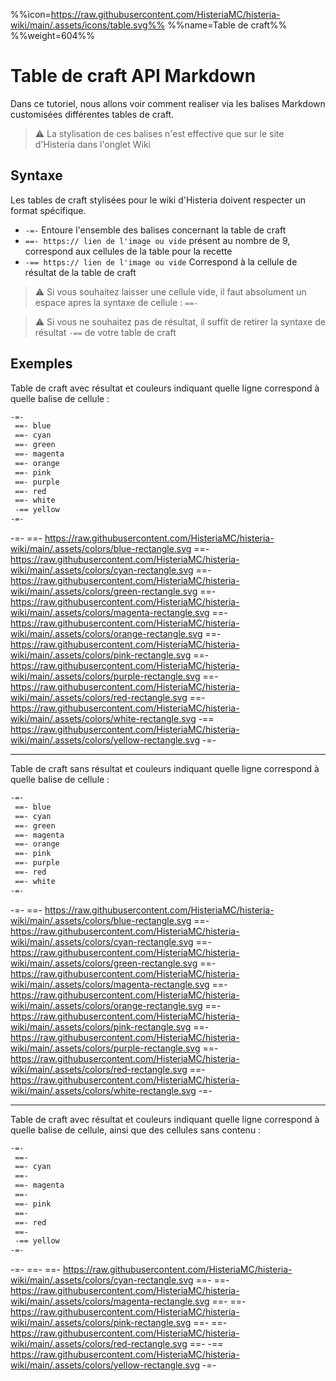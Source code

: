 %%icon=https://raw.githubusercontent.com/HisteriaMC/histeria-wiki/main/.assets/icons/table.svg%%
%%name=Table de craft%%
%%weight=604%%

# Table de craft API Markdown
Dans ce tutoriel, nous allons voir comment realiser via les balises Markdown customisées différentes tables de craft.  
> :warning: La stylisation de ces balises n'est effective que sur le site d'Histeria dans l'onglet Wiki 

## Syntaxe  

Les tables de craft stylisées pour le wiki d'Histeria doivent respecter un format spécifique.  
- ``-=-`` Entoure l'ensemble des balises concernant la table de craft
- ``==- https:// lien de l'image ou vide`` présent au nombre de 9, correspond aux cellules de la table pour la recette
- ``-== https:// lien de l'image ou vide`` Correspond à la cellule de résultat de la table de craft

> :warning: Si vous souhaitez laisser une cellule vide, il faut absolument un espace apres la syntaxe de cellule : ``==-``  

> :warning: Si vous ne souhaitez pas de résultat, il suffit de retirer la syntaxe de résultat `-==` de votre table de craft

## Exemples

Table de craft avec résultat et couleurs indiquant quelle ligne correspond à quelle balise de cellule :
```markdown
-=-
 ==- blue
 ==- cyan
 ==- green
 ==- magenta
 ==- orange
 ==- pink
 ==- purple
 ==- red
 ==- white
 -== yellow
-=-
```
-=-
 ==- https://raw.githubusercontent.com/HisteriaMC/histeria-wiki/main/.assets/colors/blue-rectangle.svg
 ==- https://raw.githubusercontent.com/HisteriaMC/histeria-wiki/main/.assets/colors/cyan-rectangle.svg
 ==- https://raw.githubusercontent.com/HisteriaMC/histeria-wiki/main/.assets/colors/green-rectangle.svg
 ==- https://raw.githubusercontent.com/HisteriaMC/histeria-wiki/main/.assets/colors/magenta-rectangle.svg
 ==- https://raw.githubusercontent.com/HisteriaMC/histeria-wiki/main/.assets/colors/orange-rectangle.svg
 ==- https://raw.githubusercontent.com/HisteriaMC/histeria-wiki/main/.assets/colors/pink-rectangle.svg
 ==- https://raw.githubusercontent.com/HisteriaMC/histeria-wiki/main/.assets/colors/purple-rectangle.svg
 ==- https://raw.githubusercontent.com/HisteriaMC/histeria-wiki/main/.assets/colors/red-rectangle.svg
 ==- https://raw.githubusercontent.com/HisteriaMC/histeria-wiki/main/.assets/colors/white-rectangle.svg
 -== https://raw.githubusercontent.com/HisteriaMC/histeria-wiki/main/.assets/colors/yellow-rectangle.svg
-=-

---
Table de craft sans résultat et couleurs indiquant quelle ligne correspond à quelle balise de cellule :
```markdown
-=-
 ==- blue
 ==- cyan
 ==- green
 ==- magenta
 ==- orange
 ==- pink
 ==- purple
 ==- red
 ==- white
-=-
```
-=-
 ==- https://raw.githubusercontent.com/HisteriaMC/histeria-wiki/main/.assets/colors/blue-rectangle.svg
 ==- https://raw.githubusercontent.com/HisteriaMC/histeria-wiki/main/.assets/colors/cyan-rectangle.svg
 ==- https://raw.githubusercontent.com/HisteriaMC/histeria-wiki/main/.assets/colors/green-rectangle.svg
 ==- https://raw.githubusercontent.com/HisteriaMC/histeria-wiki/main/.assets/colors/magenta-rectangle.svg
 ==- https://raw.githubusercontent.com/HisteriaMC/histeria-wiki/main/.assets/colors/orange-rectangle.svg
 ==- https://raw.githubusercontent.com/HisteriaMC/histeria-wiki/main/.assets/colors/pink-rectangle.svg
 ==- https://raw.githubusercontent.com/HisteriaMC/histeria-wiki/main/.assets/colors/purple-rectangle.svg
 ==- https://raw.githubusercontent.com/HisteriaMC/histeria-wiki/main/.assets/colors/red-rectangle.svg
 ==- https://raw.githubusercontent.com/HisteriaMC/histeria-wiki/main/.assets/colors/white-rectangle.svg
-=-

---
Table de craft avec résultat et couleurs indiquant quelle ligne correspond à quelle balise de cellule, ainsi que des cellules sans contenu :
```markdown
-=-
 ==- 
 ==- cyan
 ==- 
 ==- magenta
 ==- 
 ==- pink
 ==- 
 ==- red
 ==-
 -== yellow
-=-
```
-=-
 ==- 
 ==- https://raw.githubusercontent.com/HisteriaMC/histeria-wiki/main/.assets/colors/cyan-rectangle.svg
 ==- 
 ==- https://raw.githubusercontent.com/HisteriaMC/histeria-wiki/main/.assets/colors/magenta-rectangle.svg
 ==- 
 ==- https://raw.githubusercontent.com/HisteriaMC/histeria-wiki/main/.assets/colors/pink-rectangle.svg
 ==- 
 ==- https://raw.githubusercontent.com/HisteriaMC/histeria-wiki/main/.assets/colors/red-rectangle.svg
 ==- 
 -== https://raw.githubusercontent.com/HisteriaMC/histeria-wiki/main/.assets/colors/yellow-rectangle.svg
-=-

